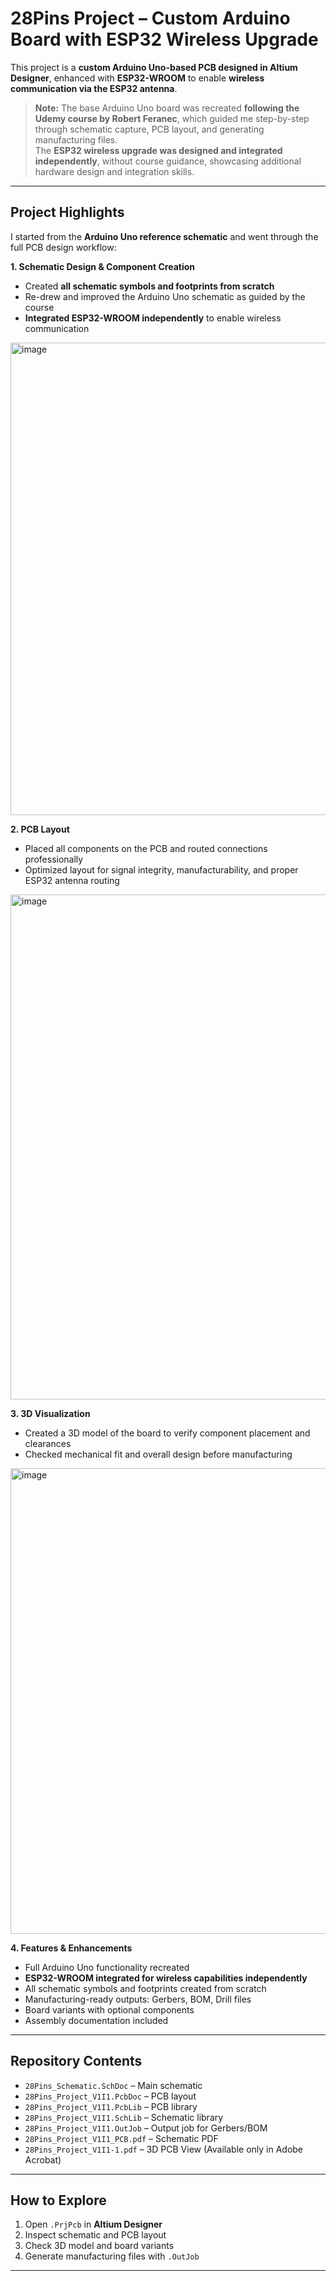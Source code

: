 # 28Pins Project – Custom Arduino Board with ESP32 Wireless Upgrade

This project is a **custom Arduino Uno-based PCB designed in Altium Designer**, enhanced with **ESP32-WROOM** to enable **wireless communication via the ESP32 antenna**.  

> **Note:** The base Arduino Uno board was recreated **following the Udemy course by Robert Feranec**, which guided me step-by-step through schematic capture, PCB layout, and generating manufacturing files.  
> The **ESP32 wireless upgrade was designed and integrated independently**, without course guidance, showcasing additional hardware design and integration skills.  

---

## Project Highlights

I started from the **Arduino Uno reference schematic** and went through the full PCB design workflow:

**1. Schematic Design & Component Creation**  
- Created **all schematic symbols and footprints from scratch**  
- Re-drew and improved the Arduino Uno schematic as guided by the course  
- **Integrated ESP32-WROOM independently** to enable wireless communication  

<img width="925" height="756" alt="image" src="https://github.com/user-attachments/assets/b20a44b0-1c9e-405f-ac55-9e4d60d0c610" />


**2. PCB Layout**  
- Placed all components on the PCB and routed connections professionally  
- Optimized layout for signal integrity, manufacturability, and proper ESP32 antenna routing  

<img width="1382" height="808" alt="image" src="https://github.com/user-attachments/assets/e7a920f3-dd5c-4854-9d84-1b9a82f790f1" />
  

**3. 3D Visualization**  
- Created a 3D model of the board to verify component placement and clearances  
- Checked mechanical fit and overall design before manufacturing  

<img width="1259" height="745" alt="image" src="https://github.com/user-attachments/assets/73e7869a-5b16-4949-819f-d2faa893330d" />
 

**4. Features & Enhancements**  
- Full Arduino Uno functionality recreated  
- **ESP32-WROOM integrated for wireless capabilities independently**  
- All schematic symbols and footprints created from scratch  
- Manufacturing-ready outputs: Gerbers, BOM, Drill files  
- Board variants with optional components  
- Assembly documentation included  

---

## Repository Contents

- `28Pins_Schematic.SchDoc` – Main schematic  
- `28Pins_Project_V1I1.PcbDoc` – PCB layout  
- `28Pins_Project_V1I1.PcbLib` – PCB library  
- `28Pins_Project_V1I1.SchLib` – Schematic library  
- `28Pins_Project_V1I1.OutJob` – Output job for Gerbers/BOM  
- `28Pins_Project_V1I1_PCB.pdf` – Schematic PDF  
- `28Pins_Project_V1I1-1.pdf` – 3D PCB View (Available only in Adobe Acrobat) 

---

## How to Explore

1. Open `.PrjPcb` in **Altium Designer**  
2. Inspect schematic and PCB layout  
3. Check 3D model and board variants  
4. Generate manufacturing files with `.OutJob`  

---




